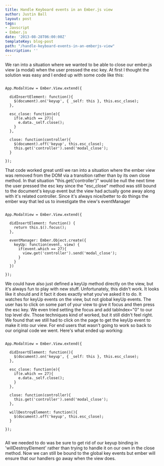 ```yaml
---
title: Handle Keyboard events in an Ember.js view
author: Justin Ball
layout: post
tags:
- Javscript
- Ember.js
date: '2013-08-28T06:00:00Z'
templateKey: blog-post
path: "/handle-keyboard-events-in-an-emberjs-view"
description: ''
---
```


<p>We ran into a situation where we wanted to be able to close our ember.js view (a modal) when the user pressed the esc key.
At first I thought the solution was easy and I ended up with some code like this:</p>

<pre><code class="javascript">
App.ModalView = Ember.View.extend({

  didInsertElement: function(){
    $(document).on('keyup', { _self: this }, this.esc_close);
  },

  esc_close: function(e){
    if(e.which == 27){
      e.data._self.close();
    }
  },

  close: function(controller){
    $(document).off('keyup', this.esc_close);
    this.get('controller').send('modal_close');
  }

});
</pre></code>

<p>That code worked great until we ran into a situation where the ember view was removed from the DOM via a transition rather
  than by its own close method. In that situation "this.get('controller')" would be null the next time the user pressed
  the esc key since the "esc_close" method was still bound to the document's keyup event but the view had actually
  gone away along with it's related controller. Since it's always nice/better to do things the ember way
  that led us to investigate the view's eventManager</p>

<pre><code class="javascript">
App.ModalView = Ember.View.extend({

  didInsertElement: function() {
    return this.$().focus();
  },

  eventManager: Ember.Object.create({
    keyUp: function(event, view) {
      if(event.which == 27){
        view.get('controller').send('modal_close');
      }
    }
  })

});
</pre></code>

<p>We could have also just defined a keyUp method directly on the view, but it's always fun to play with new stuff.
Unfortunately, this didn't work. It looks like it should and it fact it does exactly what you've asked it to do. It
watches for keyUp events on the view, but not global keyUp events. The user has to click on some part of your view
to give it focus and then press the esc key. We even tried setting the focus and add tabIndex="0" to our top level div.
Those techniques kind of worked, but it still didn't feel right. We found that we still had to click on the page to get
the keyUp event to make it into our view. For end users that wasn't going to work so back to our original code we went.
Here's what ended up working:</p>

<pre><code class="javascript">
App.ModalView = Ember.View.extend({

  didInsertElement: function(){
    $(document).on('keyup', { _self: this }, this.esc_close);
  },

  esc_close: function(e){
    if(e.which == 27){
      e.data._self.close();
    }
  },

  close: function(controller){
    this.get('controller').send('modal_close');
  },

  willDestroyElement: function(){
    $(document).off('keyup', this.esc_close);
  }

});

</pre></code>

<p>All we needed to do was be sure to get rid of our keyup binding in 'willDestroyElement' rather than trying to handle it on
  our own in the close method. Now we can still be bound to the global key events but ember will ensure that our handlers
go away when the view does.</p>


